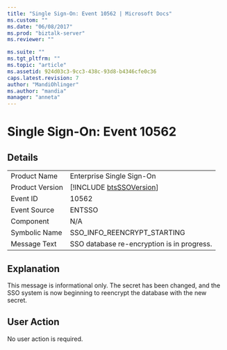```yaml
---
title: "Single Sign-On: Event 10562 | Microsoft Docs"
ms.custom: ""
ms.date: "06/08/2017"
ms.prod: "biztalk-server"
ms.reviewer: ""

ms.suite: ""
ms.tgt_pltfrm: ""
ms.topic: "article"
ms.assetid: 924d03c3-9cc3-438c-93d8-b4346cfe0c36
caps.latest.revision: 7
author: "MandiOhlinger"
ms.author: "mandia"
manager: "anneta"
---
```

# Single Sign-On: Event 10562
## Details  
  
|                 |                                                             |
|-----------------|-------------------------------------------------------------|
|  Product Name   |                  Enterprise Single Sign-On                  |
| Product Version | [!INCLUDE [btsSSOVersion](../includes/btsssoversion-md.md)] |
|    Event ID     |                            10562                            |
|  Event Source   |                           ENTSSO                            |
|    Component    |                             N/A                             |
|  Symbolic Name  |                 SSO_INFO_REENCRYPT_STARTING                 |
|  Message Text   |         SSO database re-encryption is in progress.          |
  
## Explanation  
 This message is informational only. The secret has been changed, and the SSO system is now beginning to reencrypt the database with the new secret.  
  
## User Action  
 No user action is required.